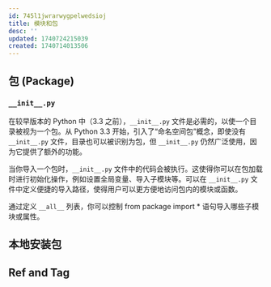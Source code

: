 ```yaml
---
id: 745l1jwrarwygpelwedsioj
title: 模块和包
desc: ''
updated: 1740724215039
created: 1740714013506
---
```


## 包 (Package)

### `__init__.py`

在较早版本的 Python 中（3.3 之前），`__init__.py` 文件是必需的，以使一个目录被视为一个包。从 Python 3.3 开始，引入了“命名空间包”概念，即使没有 `__init__.py` 文件，目录也可以被识别为包，但 `__init__.py` 仍然广泛使用，因为它提供了额外的功能。

当你导入一个包时，`__init__.py` 文件中的代码会被执行。这使得你可以在包加载时进行初始化操作，例如设置全局变量、导入子模块等。可以在 `__init__.py` 文件中定义便捷的导入路径，使得用户可以更方便地访问包内的模块或函数。

通过定义 `__all__` 列表，你可以控制 from package import * 语句导入哪些子模块或属性。

## 本地安装包

## Ref and Tag
